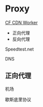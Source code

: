 # Proxy

[CF CDN Worker](https://www.youtube.com/watch?v=aASnYBdqM80)

- 正向代理
- 反向代理

Speedtest.net

DNS

## 正向代理

机场

歇斯底里协议